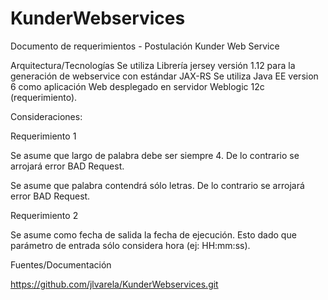 # KunderWebservices

Documento de requerimientos - Postulación Kunder Web Service


Arquitectura/Tecnologías
Se utiliza Librería jersey versión 1.12 para la generación de webservice con estándar JAX-RS
Se utiliza Java EE version 6 como aplicación Web desplegado en servidor Weblogic 12c (requerimiento).


Consideraciones:


Requerimiento 1

Se asume que largo de palabra debe ser siempre 4. De lo contrario se arrojará error BAD Request.

Se asume que palabra contendrá sólo letras. De lo contrario se arrojará error BAD Request.


Requerimiento 2

Se asume como fecha de salida la fecha de ejecución. Esto dado que parámetro de entrada sólo considera hora (ej: HH:mm:ss).




Fuentes/Documentación


https://github.com/jlvarela/KunderWebservices.git
